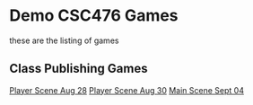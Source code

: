 # Demo CSC476 Games 
these are the listing of games 

## Class Publishing Games
[Player Scene Aug 28](player_scene_08_28/)
[Player Scene Aug 30](player_scene_08_30/)
[Main Scene Sept 04](main_scene_09_04/)
